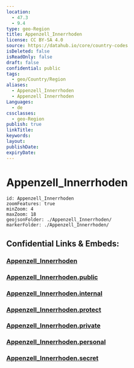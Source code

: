 ```yaml
---
location:
  - 47.3
  - 9.4
type: geo-Region
title: Appenzell_Innerrhoden
license: CC BY-SA 4.0
source: https://datahub.io/core/country-codes
isDeleted: false
isReadOnly: false
draft: false
confidential: public
tags:
  - geo/Country/Region
aliases:
  - Appenzell_Innerrhoden
  - Appenzell Innerrhoden
Languages:
  - de
cssclasses:
  - geo-Region
publish: true
linkTitle:
keywords:
layout:
publishDate:
expiryDate:
---
```


# Appenzell_Innerrhoden

```leaflet
id: Appenzell_Innerrhoden
zoomFeatures: true 
minZoom: 4 
maxZoom: 18
geojsonFolder: ./Appenzell_Innerrhoden/
markerFolder: ./Appenzell_Innerrhoden/
```


## Confidential Links & Embeds: 

### [Appenzell_Innerrhoden](/_Standards/Earth/Continent/Europe/Europe~Central/Switzerland/Switzerland~Cantons/Appenzell_Innerrhoden.md) 

### [Appenzell_Innerrhoden.public](/_public/Earth/Continent/Europe/Europe~Central/Switzerland/Switzerland~Cantons/Appenzell_Innerrhoden.public.md) 

### [Appenzell_Innerrhoden.internal](/_internal/Earth/Continent/Europe/Europe~Central/Switzerland/Switzerland~Cantons/Appenzell_Innerrhoden.internal.md) 

### [Appenzell_Innerrhoden.protect](/_protect/Earth/Continent/Europe/Europe~Central/Switzerland/Switzerland~Cantons/Appenzell_Innerrhoden.protect.md) 

### [Appenzell_Innerrhoden.private](/_private/Earth/Continent/Europe/Europe~Central/Switzerland/Switzerland~Cantons/Appenzell_Innerrhoden.private.md) 

### [Appenzell_Innerrhoden.personal](/_personal/Earth/Continent/Europe/Europe~Central/Switzerland/Switzerland~Cantons/Appenzell_Innerrhoden.personal.md) 

### [Appenzell_Innerrhoden.secret](/_secret/Earth/Continent/Europe/Europe~Central/Switzerland/Switzerland~Cantons/Appenzell_Innerrhoden.secret.md)

